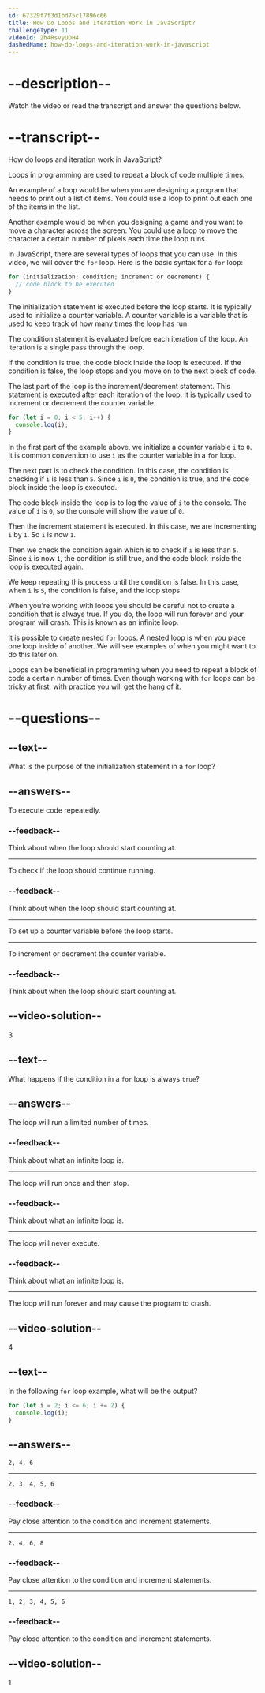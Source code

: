 ```yaml
---
id: 67329f7f3d1bd75c17896c66
title: How Do Loops and Iteration Work in JavaScript?
challengeType: 11
videoId: 2h4RsvyUDH4
dashedName: how-do-loops-and-iteration-work-in-javascript
---
```


# --description--

Watch the video or read the transcript and answer the questions below.

# --transcript--

How do loops and iteration work in JavaScript?

Loops in programming are used to repeat a block of code multiple times.

An example of a loop would be when you are designing a program that needs to print out a list of items. You could use a loop to print out each one of the items in the list.

Another example would be when you designing a game and you want to move a character across the screen. You could use a loop to move the character a certain number of pixels each time the loop runs.

In JavaScript, there are several types of loops that you can use. In this video, we will cover the `for` loop. Here is the basic syntax for a `for` loop:

```js
for (initialization; condition; increment or decrement) {
  // code block to be executed
}
```

The initialization statement is executed before the loop starts. It is typically used to initialize a counter variable. A counter variable is a variable that is used to keep track of how many times the loop has run.

The condition statement is evaluated before each iteration of the loop. An iteration is a single pass through the loop.

If the condition is true, the code block inside the loop is executed. If the condition is false, the loop stops and you move on to the next block of code.

The last part of the loop is the increment/decrement statement. This statement is executed after each iteration of the loop. It is typically used to increment or decrement the counter variable.

```js
for (let i = 0; i < 5; i++) {
  console.log(i);
}
```

In the first part of the example above, we initialize a counter variable `i` to `0`. It is common convention to use `i` as the counter variable in a `for` loop.

The next part is to check the condition. In this case, the condition is checking if `i` is less than `5`. Since `i` is `0`, the condition is true, and the code block inside the loop is executed.

The code block inside the loop is to log the value of `i` to the console. The value of `i` is `0`, so the console will show the value of `0`.

Then the increment statement is executed. In this case, we are incrementing `i` by `1`. So `i` is now `1`.

Then we check the condition again which is to check if `i` is less than `5`. Since `i` is now `1`, the condition is still true, and the code block inside the loop is executed again.

We keep repeating this process until the condition is false. In this case, when `i` is `5`, the condition is false, and the loop stops.

When you're working with loops you should be careful not to create a condition that is always true. If you do, the loop will run forever and your program will crash. This is known as an infinite loop.

It is possible to create nested `for` loops. A nested loop is when you place one loop inside of another. We will see examples of when you might want to do this later on.

Loops can be beneficial in programming when you need to repeat a block of code a certain number of times. Even though working with `for` loops can be tricky at first,  with practice you will get the hang of it.

# --questions--

## --text--

What is the purpose of the initialization statement in a `for` loop?

## --answers--

To execute code repeatedly.

### --feedback--

Think about when the loop should start counting at.

---

To check if the loop should continue running.

### --feedback--

Think about when the loop should start counting at.

---

To set up a counter variable before the loop starts.

---

To increment or decrement the counter variable.

### --feedback--

Think about when the loop should start counting at.

## --video-solution--

3

## --text--

What happens if the condition in a `for` loop is always `true`?

## --answers--

The loop will run a limited number of times.

### --feedback--

Think about what an infinite loop is.

---

The loop will run once and then stop.

### --feedback--

Think about what an infinite loop is.

---

The loop will never execute.

### --feedback--

Think about what an infinite loop is.

---

The loop will run forever and may cause the program to crash.

## --video-solution--

4

## --text--

In the following `for` loop example, what will be the output?

```js
for (let i = 2; i <= 6; i += 2) {
  console.log(i);
}
```

## --answers--

`2, 4, 6`

---

`2, 3, 4, 5, 6`

### --feedback--

Pay close attention to the condition and increment statements.

---

`2, 4, 6, 8`

### --feedback--

Pay close attention to the condition and increment statements.

---

`1, 2, 3, 4, 5, 6`

### --feedback--

Pay close attention to the condition and increment statements.

## --video-solution--

1
